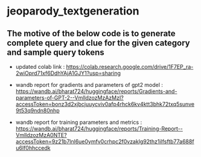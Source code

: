 # jeoparody_textgeneration

## The motive of the below code is to generate complete query and clue for the given category and sample query tokens 

* updated colab link : https://colab.research.google.com/drive/1F7EP_ra-2wiOprd71xf6DdhYAjA1GJY1?usp=sharing

* wandb report for gradients and parameters of gpt2 model : https://wandb.ai/bharat724/huggingface/reports/Gradients-and-parameters-of-GPT-2--VmlldzozMzAzMzI?accessToken=bonz3d2xjbcjuuycviv0afp4rhck6kv4ktt3bhk72txq5sunve9t53q9ndn80nhp


* wandb report for training parameters and metrics : https://wandb.ai/bharat724/huggingface/reports/Training-Report--VmlldzozMzA0NTE?accessToken=9z21b7lnl6ue0ymfv0crhpc2f0vzaklg92thz1ilfsftb77a688fu6lf0hhccedk



